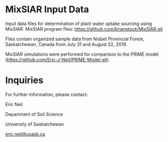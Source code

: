 # MixSIAR Input Data
Input data files for determination of plant water uptake sourcing using MixSIAR.
MixSIAR program files: https://github.com/brianstock/MixSIAR.git 

Files contain organized sample data from Nisbet Provincial Forest, Saskatchewan, Canada from July 31 and August 22, 2019.

MixSIAR simulations were performed for comparison to the PRIME model (https://github.com/Eric-J-Neil/PRIME-Model.git).

# Inquiries
For further information, please contact:

Eric Neil

Department of Soil Science

University of Saskatchewan

eric.neil@usask.ca
